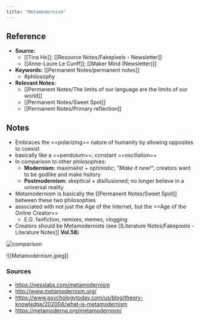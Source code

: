 ```yaml
---
title: "Metamodernism"
---
```

## Reference
- **Source:** 
	- [[Tina He]]; [[Resource Notes/Fakepixels - Newsletter]]
	- [[Anne-Laure Le Cunff]]; [[Maker Mind (Newsletter)]]
- **Keywords:** [[Permanent Notes/permanent notes]]
	- #philosophy
- **Relevant Notes:**
	- [[Permanent Notes/The limits of our language are the limits of our world]]
	- [[Permanent Notes/Sweet Spot]]
	- [[Permanent Notes/Primary reflection]]
## Notes
- Embraces the ==polarizing== nature of humanity by allowing opposites to coexist
- basically like a ==pendulum==; constant ==oscillation==
- In comparison to other philosophies:
	- **Modernism:** maximalist + optimistic;  *"Make it new!"*; creators want to  be godlike and make hsitory
	- **Postmodernism:** skeptical + disillusioned; no longer believe in a universal reality
- Metamodernism is basically the [[Permanent Notes/Sweet Spot]] between these two philosophies
- associated with not just the Age of the Internet, but the ==Age of the Online Creator==
	- E.G. fanfiction, remixes, memes, vlogging
- Creators should be Metamodernists (see [[Literature Notes/Fakepixels - Literature Notes]] **Vol.58**)

![comparison](https://nesslabs.com/wp-content/uploads/2019/12/metamodernism-illustration.jpg)

![[Metamodernism.jpeg]]
### Sources
- https://nesslabs.com/metamodernism
- http://www.metamodernism.org/
- https://www.psychologytoday.com/us/blog/theory-knowledge/202004/what-is-metamodernism
- https://metamoderna.org/metamodernism/